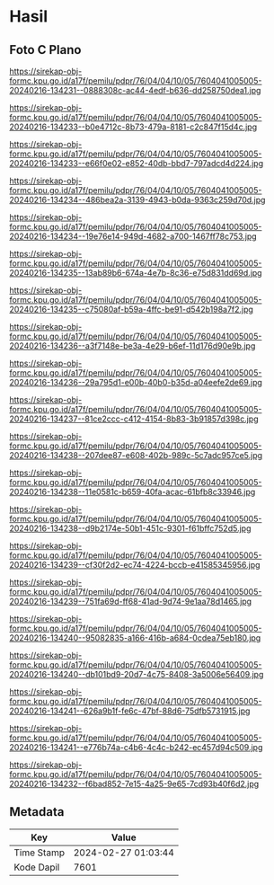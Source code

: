 # Hasil

## Foto C Plano

https://sirekap-obj-formc.kpu.go.id/a17f/pemilu/pdpr/76/04/04/10/05/7604041005005-20240216-134231--0888308c-ac44-4edf-b636-dd258750dea1.jpg

https://sirekap-obj-formc.kpu.go.id/a17f/pemilu/pdpr/76/04/04/10/05/7604041005005-20240216-134233--b0e4712c-8b73-479a-8181-c2c847f15d4c.jpg

https://sirekap-obj-formc.kpu.go.id/a17f/pemilu/pdpr/76/04/04/10/05/7604041005005-20240216-134233--e66f0e02-e852-40db-bbd7-797adcd4d224.jpg

https://sirekap-obj-formc.kpu.go.id/a17f/pemilu/pdpr/76/04/04/10/05/7604041005005-20240216-134234--486bea2a-3139-4943-b0da-9363c259d70d.jpg

https://sirekap-obj-formc.kpu.go.id/a17f/pemilu/pdpr/76/04/04/10/05/7604041005005-20240216-134234--19e76e14-949d-4682-a700-1467ff78c753.jpg

https://sirekap-obj-formc.kpu.go.id/a17f/pemilu/pdpr/76/04/04/10/05/7604041005005-20240216-134235--13ab89b6-674a-4e7b-8c36-e75d831dd69d.jpg

https://sirekap-obj-formc.kpu.go.id/a17f/pemilu/pdpr/76/04/04/10/05/7604041005005-20240216-134235--c75080af-b59a-4ffc-be91-d542b198a7f2.jpg

https://sirekap-obj-formc.kpu.go.id/a17f/pemilu/pdpr/76/04/04/10/05/7604041005005-20240216-134236--a3f7148e-be3a-4e29-b6ef-11d176d90e9b.jpg

https://sirekap-obj-formc.kpu.go.id/a17f/pemilu/pdpr/76/04/04/10/05/7604041005005-20240216-134236--29a795d1-e00b-40b0-b35d-a04eefe2de69.jpg

https://sirekap-obj-formc.kpu.go.id/a17f/pemilu/pdpr/76/04/04/10/05/7604041005005-20240216-134237--81ce2ccc-c412-4154-8b83-3b91857d398c.jpg

https://sirekap-obj-formc.kpu.go.id/a17f/pemilu/pdpr/76/04/04/10/05/7604041005005-20240216-134238--207dee87-e608-402b-989c-5c7adc957ce5.jpg

https://sirekap-obj-formc.kpu.go.id/a17f/pemilu/pdpr/76/04/04/10/05/7604041005005-20240216-134238--11e0581c-b659-40fa-acac-61bfb8c33946.jpg

https://sirekap-obj-formc.kpu.go.id/a17f/pemilu/pdpr/76/04/04/10/05/7604041005005-20240216-134238--d9b2174e-50b1-451c-9301-f61bffc752d5.jpg

https://sirekap-obj-formc.kpu.go.id/a17f/pemilu/pdpr/76/04/04/10/05/7604041005005-20240216-134239--cf30f2d2-ec74-4224-bccb-e41585345956.jpg

https://sirekap-obj-formc.kpu.go.id/a17f/pemilu/pdpr/76/04/04/10/05/7604041005005-20240216-134239--751fa69d-ff68-41ad-9d74-9e1aa78d1465.jpg

https://sirekap-obj-formc.kpu.go.id/a17f/pemilu/pdpr/76/04/04/10/05/7604041005005-20240216-134240--95082835-a166-416b-a684-0cdea75eb180.jpg

https://sirekap-obj-formc.kpu.go.id/a17f/pemilu/pdpr/76/04/04/10/05/7604041005005-20240216-134240--db101bd9-20d7-4c75-8408-3a5006e56409.jpg

https://sirekap-obj-formc.kpu.go.id/a17f/pemilu/pdpr/76/04/04/10/05/7604041005005-20240216-134241--626a9b1f-fe6c-47bf-88d6-75dfb5731915.jpg

https://sirekap-obj-formc.kpu.go.id/a17f/pemilu/pdpr/76/04/04/10/05/7604041005005-20240216-134241--e776b74a-c4b6-4c4c-b242-ec457d94c509.jpg

https://sirekap-obj-formc.kpu.go.id/a17f/pemilu/pdpr/76/04/04/10/05/7604041005005-20240216-134232--f6bad852-7e15-4a25-9e65-7cd93b40f6d2.jpg


## Metadata

| Key        | Value               |
| ---------- | ------------------- |
| Time Stamp | 2024-02-27 01:03:44 |
| Kode Dapil | 7601                |



